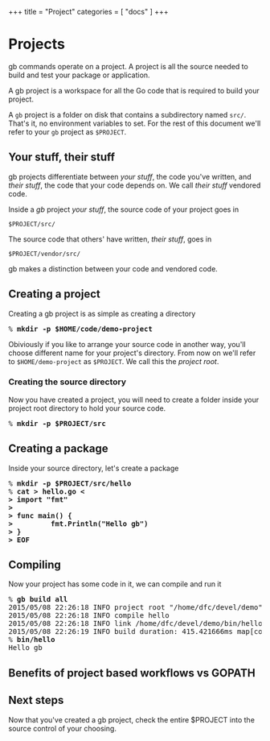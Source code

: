 +++
title = "Project"
categories = [ "docs" ]
+++
# Projects

gb commands operate on a project. A project is all the source needed to build and test your package or application. 

A gb project is a workspace for all the Go code that is required to build your project. 

A <code>gb</code> project is a folder on disk that contains a subdirectory named <code>src/</code>. That's it, no environment variables to set. For the rest of this document we'll refer to your <code>gb</code> project as <code>$PROJECT</code>.

## Your stuff, their stuff

gb projects differentiate between _your stuff_, the code you've written, and _their stuff_, the code that your code depends on. We call _their stuff_ vendored code. 

Inside a *gb* project _your stuff_, the source code of your project goes in 

    $PROJECT/src/

The source code that others' have written, _their stuff_, goes in

    $PROJECT/vendor/src/

gb makes a distinction between your code and vendored code. 

## Creating a project

Creating a gb project is as simple as creating a directory

<pre>% <b>mkdir -p $HOME/code/demo-project</b></pre>

Obiviously if you like to arrange your source code in another way, you'll choose different name for your project's directory. From now on we'll refer to `$HOME/demo-project` as `$PROJECT`. We call this the _project root_.

### Creating the source directory

Now you have created a project, you will need to create a folder inside your project root directory to hold your source code.

<pre>% <b>mkdir -p $PROJECT/src</b></pre>

## Creating a package

Inside your source directory, let's create a package

<pre>% <b>mkdir -p $PROJECT/src/hello</b>
% <b>cat > hello.go <<EOF
package main
> 
> import "fmt"
> 
> func main() {
>         fmt.Println("Hello gb")
> }
> EOF</b></pre>

## Compiling

Now your project has some code in it, we can compile and run it

<pre>% <b>gb build all</b>
2015/05/08 22:26:18 INFO project root "/home/dfc/devel/demo"
2015/05/08 22:26:18 INFO compile hello
2015/05/08 22:26:18 INFO link /home/dfc/devel/demo/bin/hello
2015/05/08 22:26:19 INFO build duration: 415.421666ms map[compile:11.867412ms link:402.973924ms]
% <b>bin/hello</b>
Hello gb</pre>

## Benefits of project based workflows vs GOPATH

## Next steps

Now that you've created a gb project, check the entire $PROJECT into the source control of your choosing.
